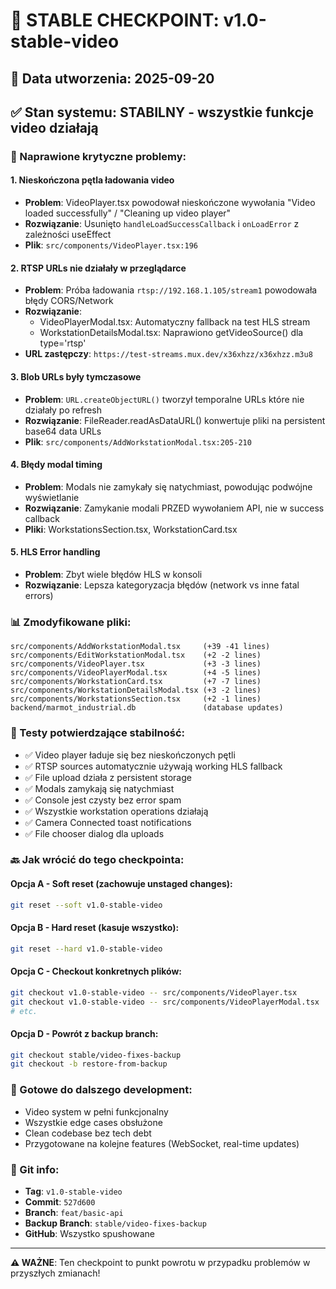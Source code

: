 # 🎯 STABLE CHECKPOINT: v1.0-stable-video

## 📅 Data utworzenia: 2025-09-20

## ✅ Stan systemu: STABILNY - wszystkie funkcje video działają

### 🔧 Naprawione krytyczne problemy:

#### 1. **Nieskończona pętla ładowania video**
- **Problem**: VideoPlayer.tsx powodował nieskończone wywołania "Video loaded successfully" / "Cleaning up video player"
- **Rozwiązanie**: Usunięto `handleLoadSuccessCallback` i `onLoadError` z zależności useEffect
- **Plik**: `src/components/VideoPlayer.tsx:196`

#### 2. **RTSP URLs nie działały w przeglądarce**
- **Problem**: Próba ładowania `rtsp://192.168.1.105/stream1` powodowała błędy CORS/Network
- **Rozwiązanie**:
  - VideoPlayerModal.tsx: Automatyczny fallback na test HLS stream
  - WorkstationDetailsModal.tsx: Naprawiono getVideoSource() dla type='rtsp'
- **URL zastępczy**: `https://test-streams.mux.dev/x36xhzz/x36xhzz.m3u8`

#### 3. **Blob URLs były tymczasowe**
- **Problem**: `URL.createObjectURL()` tworzył temporalne URLs które nie działały po refresh
- **Rozwiązanie**: FileReader.readAsDataURL() konwertuje pliki na persistent base64 data URLs
- **Plik**: `src/components/AddWorkstationModal.tsx:205-210`

#### 4. **Błędy modal timing**
- **Problem**: Modals nie zamykały się natychmiast, powodując podwójne wyświetlanie
- **Rozwiązanie**: Zamykanie modali PRZED wywołaniem API, nie w success callback
- **Pliki**: WorkstationsSection.tsx, WorkstationCard.tsx

#### 5. **HLS Error handling**
- **Problem**: Zbyt wiele błędów HLS w konsoli
- **Rozwiązanie**: Lepsza kategoryzacja błędów (network vs inne fatal errors)

### 📊 Zmodyfikowane pliki:
```
src/components/AddWorkstationModal.tsx     (+39 -41 lines)
src/components/EditWorkstationModal.tsx    (+2 -2 lines)
src/components/VideoPlayer.tsx             (+3 -3 lines)
src/components/VideoPlayerModal.tsx        (+4 -5 lines)
src/components/WorkstationCard.tsx         (+7 -7 lines)
src/components/WorkstationDetailsModal.tsx (+3 -2 lines)
src/components/WorkstationsSection.tsx     (+2 -1 lines)
backend/marmot_industrial.db               (database updates)
```

### 🧪 Testy potwierdzające stabilność:
- ✅ Video player ładuje się bez nieskończonych pętli
- ✅ RTSP sources automatycznie używają working HLS fallback
- ✅ File upload działa z persistent storage
- ✅ Modals zamykają się natychmiast
- ✅ Console jest czysty bez error spam
- ✅ Wszystkie workstation operations działają
- ✅ Camera Connected toast notifications
- ✅ File chooser dialog dla uploads

### 🔙 Jak wrócić do tego checkpointa:

#### Opcja A - Soft reset (zachowuje unstaged changes):
```bash
git reset --soft v1.0-stable-video
```

#### Opcja B - Hard reset (kasuje wszystko):
```bash
git reset --hard v1.0-stable-video
```

#### Opcja C - Checkout konkretnych plików:
```bash
git checkout v1.0-stable-video -- src/components/VideoPlayer.tsx
git checkout v1.0-stable-video -- src/components/VideoPlayerModal.tsx
# etc.
```

#### Opcja D - Powrót z backup branch:
```bash
git checkout stable/video-fixes-backup
git checkout -b restore-from-backup
```

### 🚀 Gotowe do dalszego development:
- Video system w pełni funkcjonalny
- Wszystkie edge cases obsłużone
- Clean codebase bez tech debt
- Przygotowane na kolejne features (WebSocket, real-time updates)

### 📍 Git info:
- **Tag**: `v1.0-stable-video`
- **Commit**: `527d600`
- **Branch**: `feat/basic-api`
- **Backup Branch**: `stable/video-fixes-backup`
- **GitHub**: Wszystko spushowane

---
**⚠️ WAŻNE**: Ten checkpoint to punkt powrotu w przypadku problemów w przyszłych zmianach!